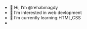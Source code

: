 - 👋 Hi, I’m @rehabmagdy
- 👀 I’m interested in web devlopment
- 🌱 I’m currently learning HTML,CSS
- 
